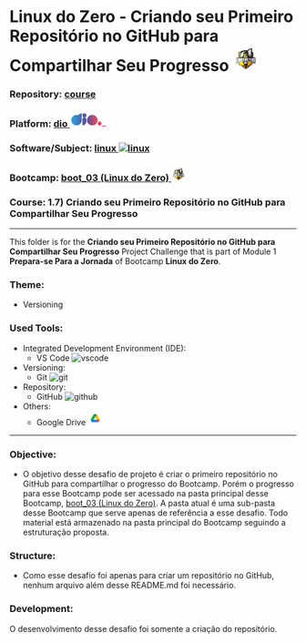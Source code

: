 # Linux do Zero - Criando seu Primeiro Repositório no GitHub para Compartilhar Seu Progresso   <img src="../0-aux/logo_boot.png" alt="boot_03" width="auto" height="45">

### Repository: [course](../../../../)   
### Platform: <a href="../../../">dio   <img src="https://github.com/PedroHeeger/main/blob/main/0-aux/logos/plataforma/dio.jpeg" alt="dio" width="auto" height="25"></a>   
### Software/Subject: <a href="../../">linux   <img src="https://cdn.jsdelivr.net/gh/devicons/devicon/icons/linux/linux-original.svg" alt="linux" width="auto" height="25"></a>
### Bootcamp: <a href="../">boot_03 (Linux do Zero)   <img src="../0-aux/logo_boot.png" alt="boot_03" width="auto" height="25"></a>
### Course: 1.7) Criando seu Primeiro Repositório no GitHub para Compartilhar Seu Progresso

---

This folder is for the **Criando seu Primeiro Repositório no GitHub para Compartilhar Seu Progresso** Project Challenge that is part of Module 1 **Prepara-se Para a Jornada** of Bootcamp **Linux do Zero**.

### Theme:
- Versioning

### Used Tools:
- Integrated Development Environment (IDE):
  - VS Code   <img src="https://cdn.jsdelivr.net/gh/devicons/devicon/icons/vscode/vscode-original.svg" alt="vscode" width="auto" height="25">
- Versioning: 
  - Git   <img src="https://cdn.jsdelivr.net/gh/devicons/devicon/icons/git/git-original.svg" alt="git" width="auto" height="25">
- Repository:
  - GitHub   <img src="https://cdn.jsdelivr.net/gh/devicons/devicon/icons/github/github-original.svg" alt="github" width="auto" height="25">
- Others:
  - Google Drive <img src="https://github.com/PedroHeeger/main/blob/main/0-aux/logos/software/google_drive.png" width="auto" height="25">

---

### Objective:
- O objetivo desse desafio de projeto é criar o primeiro repositório no GitHub para compartilhar o progresso do Bootcamp. Porém o progresso para esse Bootcamp pode ser acessado na pasta principal desse Bootcamp, [boot_03 (Linux do Zero)](../). A pasta atual é uma sub-pasta desse Bootcamp que serve apenas de referência a esse desafio. Todo material está armazenado na pasta principal do Bootcamp seguindo a estruturação proposta.

### Structure:
- Como esse desafio foi apenas para criar um repositório no GitHub, nenhum arquivo além desse README.md foi necessário.

### Development:
O desenvolvimento desse desafio foi somente a criação do repositório.